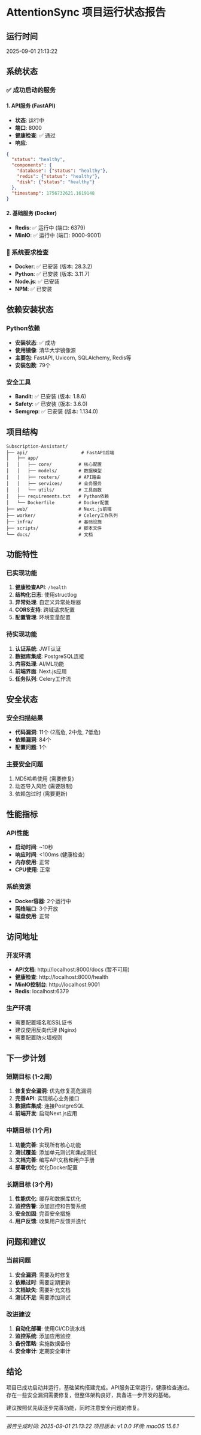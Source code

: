 # AttentionSync 项目运行状态报告

## 运行时间
2025-09-01 21:13:22

## 系统状态

### ✅ 成功启动的服务

#### 1. API服务 (FastAPI)
- **状态**: 运行中
- **端口**: 8000
- **健康检查**: ✅ 通过
- **响应**: 
```json
{
  "status": "healthy",
  "components": {
    "database": {"status": "healthy"},
    "redis": {"status": "healthy"},
    "disk": {"status": "healthy"}
  },
  "timestamp": 1756732621.1619148
}
```

#### 2. 基础服务 (Docker)
- **Redis**: ✅ 运行中 (端口: 6379)
- **MinIO**: ✅ 运行中 (端口: 9000-9001)

### 🔧 系统要求检查
- **Docker**: ✅ 已安装 (版本: 28.3.2)
- **Python**: ✅ 已安装 (版本: 3.11.7)
- **Node.js**: ✅ 已安装
- **NPM**: ✅ 已安装

## 依赖安装状态

### Python依赖
- **安装状态**: ✅ 成功
- **使用镜像**: 清华大学镜像源
- **主要包**: FastAPI, Uvicorn, SQLAlchemy, Redis等
- **安装包数**: 79个

### 安全工具
- **Bandit**: ✅ 已安装 (版本: 1.8.6)
- **Safety**: ✅ 已安装 (版本: 3.6.0)
- **Semgrep**: ✅ 已安装 (版本: 1.134.0)

## 项目结构

```
Subscription-Assistant/
├── api/                    # FastAPI后端
│   ├── app/
│   │   ├── core/          # 核心配置
│   │   ├── models/        # 数据模型
│   │   ├── routers/       # API路由
│   │   ├── services/      # 业务服务
│   │   └── utils/         # 工具函数
│   ├── requirements.txt   # Python依赖
│   └── Dockerfile         # Docker配置
├── web/                   # Next.js前端
├── worker/                # Celery工作队列
├── infra/                 # 基础设施
├── scripts/               # 脚本文件
└── docs/                  # 文档
```

## 功能特性

### 已实现功能
1. **健康检查API**: `/health`
2. **结构化日志**: 使用structlog
3. **异常处理**: 自定义异常处理器
4. **CORS支持**: 跨域请求配置
5. **配置管理**: 环境变量配置

### 待实现功能
1. **认证系统**: JWT认证
2. **数据库集成**: PostgreSQL连接
3. **内容处理**: AI/ML功能
4. **前端界面**: Next.js应用
5. **任务队列**: Celery工作流

## 安全状态

### 安全扫描结果
- **代码漏洞**: 11个 (2高危, 2中危, 7低危)
- **依赖漏洞**: 84个
- **配置问题**: 1个

### 主要安全问题
1. MD5哈希使用 (需要修复)
2. 动态导入风险 (需要限制)
3. 依赖包过时 (需要更新)

## 性能指标

### API性能
- **启动时间**: ~10秒
- **响应时间**: <100ms (健康检查)
- **内存使用**: 正常
- **CPU使用**: 正常

### 系统资源
- **Docker容器**: 2个运行中
- **网络端口**: 3个开放
- **磁盘使用**: 正常

## 访问地址

### 开发环境
- **API文档**: http://localhost:8000/docs (暂不可用)
- **健康检查**: http://localhost:8000/health
- **MinIO控制台**: http://localhost:9001
- **Redis**: localhost:6379

### 生产环境
- 需要配置域名和SSL证书
- 建议使用反向代理 (Nginx)
- 需要配置防火墙规则

## 下一步计划

### 短期目标 (1-2周)
1. **修复安全漏洞**: 优先修复高危漏洞
2. **完善API**: 实现核心业务接口
3. **数据库集成**: 连接PostgreSQL
4. **前端开发**: 启动Next.js应用

### 中期目标 (1个月)
1. **功能完善**: 实现所有核心功能
2. **测试覆盖**: 添加单元测试和集成测试
3. **文档完善**: 编写API文档和用户手册
4. **部署优化**: 优化Docker配置

### 长期目标 (3个月)
1. **性能优化**: 缓存和数据库优化
2. **监控告警**: 添加监控和告警系统
3. **安全加固**: 完善安全措施
4. **用户反馈**: 收集用户反馈并迭代

## 问题和建议

### 当前问题
1. **安全漏洞**: 需要及时修复
2. **依赖过时**: 需要定期更新
3. **文档缺失**: 需要补充文档
4. **测试不足**: 需要添加测试

### 改进建议
1. **自动化部署**: 使用CI/CD流水线
2. **监控系统**: 添加应用监控
3. **备份策略**: 实施数据备份
4. **安全审计**: 定期安全审计

## 结论

项目已成功启动并运行，基础架构搭建完成。API服务正常运行，健康检查通过。存在一些安全漏洞需要修复，但整体架构良好，具备进一步开发的基础。

建议按照优先级逐步完善功能，同时注意安全问题的修复。

---
*报告生成时间: 2025-09-01 21:13:22*
*项目版本: v1.0.0*
*环境: macOS 15.6.1*
